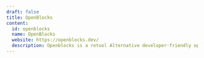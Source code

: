 ```yaml
---
draft: false
title: OpenBlocks
content:
  id: openblocks
  name: OpenBlocks
  website: https://openblocks.dev/
  description: Openblocks is a retool Alternative developer-friendly open-source low-code platform to build internal apps within minutes.
---
```

